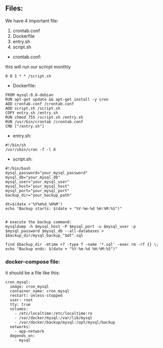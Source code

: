 ## Files:

We have 4 important file:
1. crontab.conf
2. Dockerfile
3. entry.sh
4. script.sh

- crontab.conf:

this will run our scrirpt monthly
```
0 0 1 * * /script.sh
```
- Dockerfile:
```
FROM mysql:8.0-debian
RUN apt-get update && apt-get install -y cron
ADD crontab.conf /crontab.conf
ADD script.sh /script.sh
COPY entry.sh /entry.sh
RUN chmod 755 /script.sh /entry.sh
RUN /usr/bin/crontab /crontab.conf
CMD ["/entry.sh"]
```
- entry.sh:
```
#!/bin/sh
/usr/sbin/cron -f -l 8
```
- script.sh:
```
#!/bin/bash
mysql_password="your_mysql_password"
mysql_db="your_mysql_db"
mysql_user="your_mysql_user"
mysql_host="your_mysql_host"
mysql_port="your_mysql_port"
backup_dir="your_backup_path"

dt=$(date +'%Y%m%d_%H%M')
echo "Backup starts: $(date + "%Y-%m-%d %H:%M:%S")"


# execute the backup command:
mysqldump -h $mysql_host -P $mysql_port -u $mysql_user -p $mysql_password $mysql_db --all-databases > $backup_dir/mysql_backup_"$dt".sql

find $backup_dir -mtime +7 -type f -name '*.sql' -exec rm -rf {} \;
echo "Backup ends: $(date + "%Y-%m-%d %H:%M:%S")"
```

### docker-compose file:
it should be a file like this:
```
cron_mysql:
  image: cron_mysql
  container_name: cron_mysql
  restart: unless-stopped
  user: root
  tty: true
  volumes:
    - /etc/localtime:/etc/localtime:ro
    - /var/docker/mysql:/var/lib/mysql
    - /var/docker/backup/mysql:/opt/mysql/backup
  networks:
    - app-network
  depends_on:
    - mysql
```
